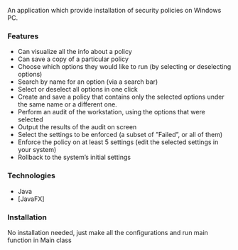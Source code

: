 An application which provide installation of security policies on Windows PC.

### Features

- Can visualize all the info about a policy
- Can save a copy of a particular policy
- Choose which options they would like to run (by selecting or deselecting options) 
- Search by name for an option (via a search bar)
- Select or deselect all options in one click 
- Create and save a policy that contains only the selected options under the same name or a different one. 
- Perform an audit of the workstation, using the options that were selected 
- Output the results of the audit on screen
- Select the settings to be enforced (a subset of ”Failed”, or all of them)
- Enforce the policy on at least 5 settings (edit the selected settings in your system)
- Rollback to the system’s initial settings

### Technologies

- Java
- [JavaFX] 


### Installation

No installation needed, just make all the configurations and run main function in Main class





